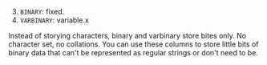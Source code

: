 
3. `BINARY`: fixed.
4. `VARBINARY`: variable.x

Instead of storying characters, binary and varbinary store bites only. No character set, no collations. You can use these columns to store little bits of binary data that can't be represented as regular strings or don't need to be.